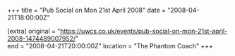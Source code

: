 +++
title = "Pub Social on Mon 21st April 2008"
date = "2008-04-21T18:00:00Z"

[extra]
original = "https://uwcs.co.uk/events/pub-social-on-mon-21st-april-2008-1474489007952/"    
end = "2008-04-21T20:00:00Z"
location = "The Phantom Coach"
+++



